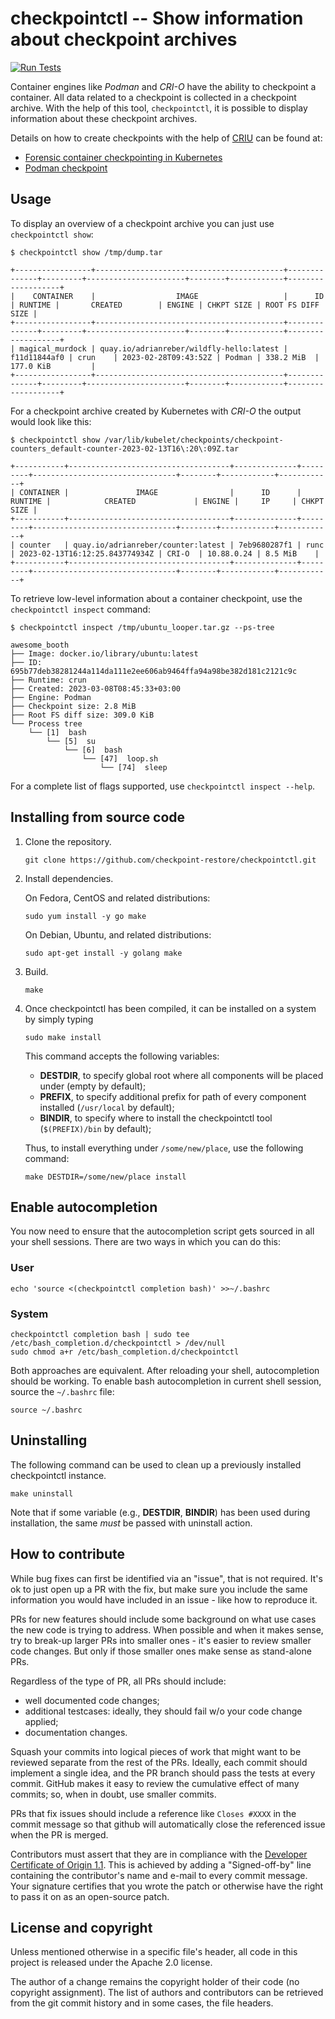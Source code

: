 <!-- markdownlint-disable MD013 -->
# checkpointctl -- Show information about checkpoint archives

[![Run Tests](https://github.com/checkpoint-restore/checkpointctl/actions/workflows/tests.yml/badge.svg)](https://github.com/checkpoint-restore/checkpointctl/actions/workflows/tests.yml)

Container engines like *Podman* and *CRI-O* have the ability to checkpoint a
container.  All data related to a checkpoint is collected in a checkpoint
archive. With the help of this tool, `checkpointctl`, it is possible to display
information about these checkpoint archives.

Details on how to create checkpoints with the help of [CRIU][criu] can be found at:

* [Forensic container checkpointing in Kubernetes][forensic]
* [Podman checkpoint][podman]

## Usage

To display an overview of a checkpoint archive you can just use
`checkpointctl show`:

```console
$ checkpointctl show /tmp/dump.tar

+-----------------+------------------------------------------+--------------+---------+----------------------+--------+------------+-------------------+
|    CONTAINER    |                  IMAGE                   |      ID      | RUNTIME |       CREATED        | ENGINE | CHKPT SIZE | ROOT FS DIFF SIZE |
+-----------------+------------------------------------------+--------------+---------+----------------------+--------+------------+-------------------+
| magical_murdock | quay.io/adrianreber/wildfly-hello:latest | f11d11844af0 | crun    | 2023-02-28T09:43:52Z | Podman | 338.2 MiB  | 177.0 KiB         |
+-----------------+------------------------------------------+--------------+---------+----------------------+--------+------------+-------------------+
```

For a checkpoint archive created by Kubernetes with *CRI-O* the output would
look like this:

```console
$ checkpointctl show /var/lib/kubelet/checkpoints/checkpoint-counters_default-counter-2023-02-13T16\:20\:09Z.tar

+-----------+------------------------------------+--------------+---------+--------------------------------+--------+------------+------------+
| CONTAINER |               IMAGE                |      ID      | RUNTIME |            CREATED             | ENGINE |     IP     | CHKPT SIZE |
+-----------+------------------------------------+--------------+---------+--------------------------------+--------+------------+------------+
| counter   | quay.io/adrianreber/counter:latest | 7eb9680287f1 | runc    | 2023-02-13T16:12:25.843774934Z | CRI-O  | 10.88.0.24 | 8.5 MiB    |
+-----------+------------------------------------+--------------+---------+--------------------------------+--------+------------+------------+
```

To retrieve low-level information about a container checkpoint, use the `checkpointctl inspect` command:

```console
$ checkpointctl inspect /tmp/ubuntu_looper.tar.gz --ps-tree

awesome_booth
├── Image: docker.io/library/ubuntu:latest
├── ID: 695b77deb38281244a114da111e2ee606ab9464ffa94a98be382d181c2121c9c
├── Runtime: crun
├── Created: 2023-03-08T08:45:33+03:00
├── Engine: Podman
├── Checkpoint size: 2.8 MiB
├── Root FS diff size: 309.0 KiB
└── Process tree
    └── [1]  bash
        └── [5]  su
            └── [6]  bash
                └── [47]  loop.sh
                    └── [74]  sleep
```

For a complete list of flags supported, use `checkpointctl inspect --help`.

## Installing from source code

1. Clone the repository.

    ```console
    git clone https://github.com/checkpoint-restore/checkpointctl.git
    ```

2. Install dependencies.

    On Fedora, CentOS and related distributions:

    ```console
    sudo yum install -y go make
    ```

    On Debian, Ubuntu, and related distributions:

    ```console
    sudo apt-get install -y golang make
    ```

3. Build.

    ```console
    make
    ```

4. Once checkpointctl has been compiled, it can be installed on a system by simply typing

    ```console
    sudo make install
    ```

    This command accepts the following variables:

     * **DESTDIR**, to specify global root where all components will be placed under (empty by default);
     * **PREFIX**, to specify additional prefix for path of every component installed (`/usr/local` by default);
     * **BINDIR**, to specify where to install the checkpointctl tool (`$(PREFIX)/bin` by default);

    Thus, to install everything under `/some/new/place`, use the following command:

    ```console
    make DESTDIR=/some/new/place install
    ```

## Enable autocompletion

You now need to ensure that the autocompletion script gets sourced in all your shell sessions.
There are two ways in which you can do this:

### User

```console
echo 'source <(checkpointctl completion bash)' >>~/.bashrc
```

### System

```console
checkpointctl completion bash | sudo tee /etc/bash_completion.d/checkpointctl > /dev/null
sudo chmod a+r /etc/bash_completion.d/checkpointctl
```

Both approaches are equivalent. After reloading your shell, autocompletion should be working.
To enable bash autocompletion in current shell session, source the `~/.bashrc` file:

```console
source ~/.bashrc
```

## Uninstalling

The following command can be used to clean up a previously installed checkpointctl instance.

```console
make uninstall
```

Note that if some variable (e.g., **DESTDIR**, **BINDIR**) has been used during installation,
the same *must* be passed with uninstall action.

## How to contribute

While bug fixes can first be identified via an "issue", that is not required.
It's ok to just open up a PR with the fix, but make sure you include the same
information you would have included in an issue - like how to reproduce it.

PRs for new features should include some background on what use cases the
new code is trying to address. When possible and when it makes sense, try to
break-up larger PRs into smaller ones - it's easier to review smaller
code changes. But only if those smaller ones make sense as stand-alone PRs.

Regardless of the type of PR, all PRs should include:

* well documented code changes;
* additional testcases: ideally, they should fail w/o your code change applied;
* documentation changes.

Squash your commits into logical pieces of work that might want to be reviewed
separate from the rest of the PRs. Ideally, each commit should implement a
single idea, and the PR branch should pass the tests at every commit. GitHub
makes it easy to review the cumulative effect of many commits; so, when in
doubt, use smaller commits.

PRs that fix issues should include a reference like `Closes #XXXX` in the
commit message so that github will automatically close the referenced issue
when the PR is merged.

Contributors must assert that they are in compliance with the [Developer
Certificate of Origin 1.1](http://developercertificate.org/). This is achieved
by adding a "Signed-off-by" line containing the contributor's name and e-mail
to every commit message. Your signature certifies that you wrote the patch or
otherwise have the right to pass it on as an open-source patch.

## License and copyright

Unless mentioned otherwise in a specific file's header, all code in
this project is released under the Apache 2.0 license.

The author of a change remains the copyright holder of their code
(no copyright assignment). The list of authors and contributors can be
retrieved from the git commit history and in some cases, the file headers.

[forensic]: https://kubernetes.io/blog/2022/12/05/forensic-container-checkpointing-alpha/
[podman]: https://podman.io/getting-started/checkpoint
[criu]: https://criu.org/
